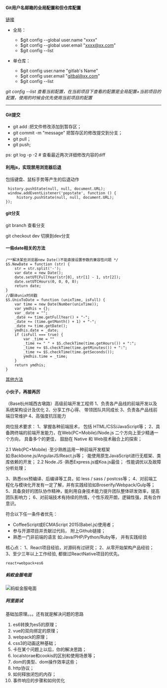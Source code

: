 
#### Git用户名邮箱的全局配置和但仓库配置
[链接](http://blog.csdn.net/u011535508/article/details/53056976)

- 全局：
    - $git config --global user.name "xxxx"
    - $git config --global user.email "xxxx@xx.com"
    - $git config --list

- 单仓库：
    - $git config user.name "gitlab's Name"
    - $git config user.email "gitbal@xx.com"
    - $git config --list

*git config --list 查看当前配置，在当前项目下查看的配置是全局配置+当前项目的配置，使用的时候会优先使用当前项目的配置*

---

#### Git提交

- git add :把文件修改添加到暂存区；
- git commit -m "message" 把暂存区的修改提交到分支；
- git pull；
- git push;

ps: git log -p -2 # 查看最近两次详细修改内容的diff

#### 利用js，实现禁用浏览器后退
包括键盘、鼠标手势等产生的后退动作

```
 history.pushState(null, null, document.URL);
 window.addEventListener('popstate', function () {
     history.pushState(null, null, document.URL);
});
```

#### git分支
git branch  查看分支

git checkout dev 切换到dev分支

#### 一些date相关的方法
```
/**解决某些浏览器new Date()不能直接设置参数的兼容性问题 */
$S.NewDate = function (str) {
    str = str.split('-');
    var date = new Date();
    date.setUTCFullYear(str[0], str[1] - 1, str[2]);
    date.setUTCHours(0, 0, 0, 0);
    return date;
}
//翻译unix时间戳
$S.UnixToDate = function (unixTime, isFull) {
    var time = new Date(Number(unixTime));
    var ymdhis = {};
    var _date = "";
    _date += time.getFullYear() + "-";
    _date += (time.getMonth() + 1) + "-";
    _date += time.getDate();
    ymdhis.date = _date;
    if (isFull === true) {
        var _time = ""
        _time += " " + $S.checkTime(time.getHours()) + ":";
        _time += $S.checkTime(time.getMinutes()) + ":";
        _time += $S.checkTime(time.getSeconds());
        ymdhis.time = _time;
    }
    return ymdhis;
}
```

[其他方法](http://www.jb51.net/article/80599.htm)



#### 小伙子，再接再厉

（Base杭州城西古墩路）高级前端开发工程师 
1、负责各产品线的前端开发以及系统架构设计及优化
2、分享工作心得、 带领团队共同成长
3、负责各产品线前端日常维护
4、高强度抗压能力

岗位技术要求：
1、掌握各种前端技术， 包括 HTML/CSS/JavaScript等；
2、具备跨终端的前端开发能力，在Web(PC+Mobile)/Node.js
二个方向上至少精通一个方向， 具备多个的更佳， 鼓励在 Native 和 Web技术融合上的探索；

2.1 Web(PC+Mobile)
·至少熟练运用一种前端开发框架如:Backbone.js/AngularJS/React.js等；
·能使用原生JavaScript进行无框架、类库依赖的开发；
2.2 Node.JS
·熟悉Express.js或Koa.js最佳；
·性能调优以及故障分析处理；

3、熟悉css预编译、后编译等工具，如 less / sass / postcss等；
4、对前端工程化与模块化开发有一定了解，并有实践经验如Broserify/Webpack/Gulp等；
5、具备良好的团队协作精神，能利用自身技术能力提升团队整体研发效率，提高团队影响力；
6、对前端技术有持续的热情，个性乐观开朗，逻辑性强，具有合作意识。

符合以下任一条件者优先：
* CoffeeScript或ECMAScript 2015(Babel.js)使用者；
* 参与开源项目并贡献过代码， 附上Github链接；
* 熟悉一门非前端的语言 如:Java/PHP/Python/Ruby等， 并有实践经验

核心点：
1、React项目经验，对源码有过研究；
2、从零开始架构产品经验；
3、至少三年以上工作经验, 都做过ReactNative项目的优先。

`react+webpack+es6`

##### 蚂蚁金服电面 
![蚂蚁金服电面](imgs/蚂蚁金服电面.png)

##### 阿里面试 
基础加原理。。。还有就是解决问题的思路

1. es6转换为es5的原理；
2. vue的双向绑定的原理；
3. webpack的原理；
4. css3的动画这种基础；
5. 卡在某个问题上以后，你的解决思路；
6. localstorae和cookis的区别和使用场景等；
7. dom的类型、dom操作效率这些；
8. http协议；
9. 如何释放闭包的内存；
10. 事件响应的步骤和如何优化
